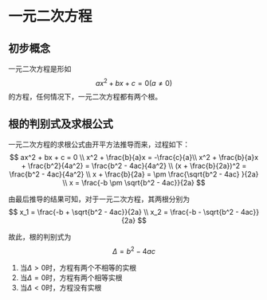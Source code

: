 # 一元二次方程

## 初步概念

一元二次方程是形如
$$
ax^2 + bx + c = 0(a\ne 0)
$$
的方程，任何情况下，一元二次方程都有两个根。

## 根的判别式及求根公式

一元二次方程的求根公式由开平方法推导而来，过程如下：
$$
ax^2 + bx + c = 0 \\
x^2 + \frac{b}{a}x = -\frac{c}{a}\\
x^2 + \frac{b}{a}x + \frac{b^2}{4a^2} = \frac{b^2 - 4ac}{4a^2}  \\
(x + \frac{b}{2a})^2 = \frac{b^2 - 4ac}{4a^2} \\
x + \frac{b}{2a} = \pm \frac{\sqrt{b^2 - 4ac} }{2a} \\
x = \frac{-b \pm \sqrt{b^2 - 4ac}}{2a}
$$

由最后推导的结果可知，对于一元二次方程，其两根分别为
$$
x_1 = \frac{-b + \sqrt{b^2 - 4ac}}{2a} \\
x_2 = \frac{-b - \sqrt{b^2 - 4ac}}{2a}
$$

故此，根的判别式为
$$
\Delta = b^2 - 4ac
$$

1. 当$\Delta > 0$时，方程有两个不相等的实根
2. 当$\Delta = 0$时，方程有两个相等实根
3. 当$\Delta < 0$时，方程没有实根
